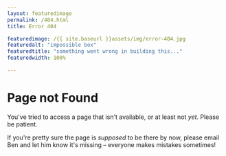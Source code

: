 ```yaml
---
layout: featuredimage
permalink: /404.html
title: Error 404

featuredimage: /{{ site.baseurl }}assets/img/error-404.jpg
featuredalt: "impossible box" 
featuredtitle: "something went wrong in building this..." 
featuredwidth: 100%

---
```


# Page not Found
You've tried to access a page that isn't available, or at least not *yet*. Please be patient. 

If you're pretty sure the page is *supposed* to be there by now, please email Ben and let him know it's missing – everyone makes mistakes sometimes!


